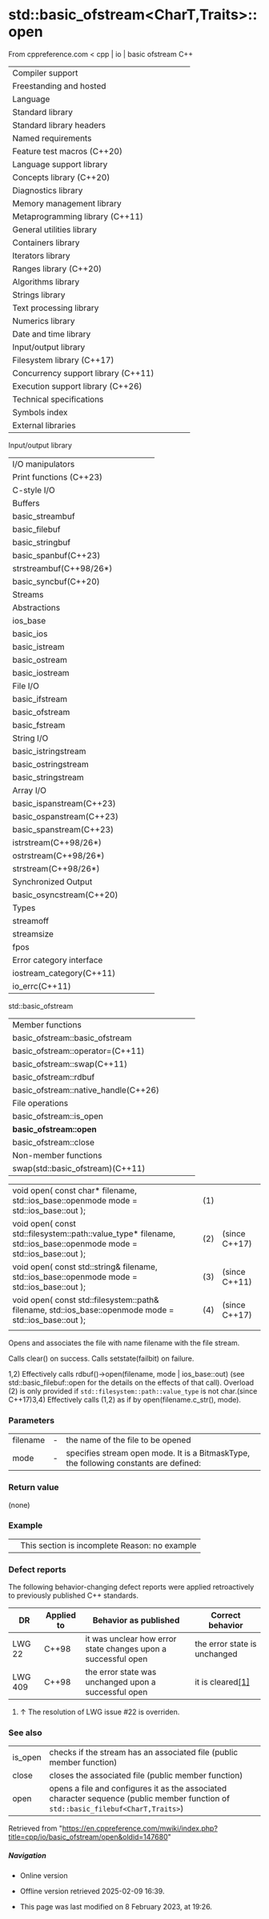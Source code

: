 # std::basic_ofstream<CharT,Traits>::open

From cppreference.com
< cpp‎ | io‎ | basic ofstream
C++

|  |  |  |  |  |
| --- | --- | --- | --- | --- |
| Compiler support | | | | |
| Freestanding and hosted | | | | |
| Language | | | | |
| Standard library | | | | |
| Standard library headers | | | | |
| Named requirements | | | | |
| Feature test macros (C++20) | | | | |
| Language support library | | | | |
| Concepts library (C++20) | | | | |
| Diagnostics library | | | | |
| Memory management library | | | | |
| Metaprogramming library (C++11) | | | | |
| General utilities library | | | | |
| Containers library | | | | |
| Iterators library | | | | |
| Ranges library (C++20) | | | | |
| Algorithms library | | | | |
| Strings library | | | | |
| Text processing library | | | | |
| Numerics library | | | | |
| Date and time library | | | | |
| Input/output library | | | | |
| Filesystem library (C++17) | | | | |
| Concurrency support library (C++11) | | | | |
| Execution support library (C++26) | | | | |
| Technical specifications | | | | |
| Symbols index | | | | |
| External libraries | | | | |

Input/output library

|  |  |  |  |  |
| --- | --- | --- | --- | --- |
| I/O manipulators | | | | |
| Print functions (C++23) | | | | |
| C-style I/O | | | | |
| Buffers | | | | |
| basic_streambuf | | | | |
| basic_filebuf | | | | |
| basic_stringbuf | | | | |
| basic_spanbuf(C++23) | | | | |
| strstreambuf(C++98/26\*) | | | | |
| basic_syncbuf(C++20) | | | | |
| Streams | | | | |
| Abstractions | | | | |
| ios_base | | | | |
| basic_ios | | | | |
| basic_istream | | | | |
| basic_ostream | | | | |
| basic_iostream | | | | |
| File I/O | | | | |
| basic_ifstream | | | | |
| basic_ofstream | | | | |
| basic_fstream | | | | |
| String I/O | | | | |
| basic_istringstream | | | | |
| basic_ostringstream | | | | |
| basic_stringstream | | | | |
| Array I/O | | | | |
| basic_ispanstream(C++23) | | | | |
| basic_ospanstream(C++23) | | | | |
| basic_spanstream(C++23) | | | | |
| istrstream(C++98/26\*) | | | | |
| ostrstream(C++98/26\*) | | | | |
| strstream(C++98/26\*) | | | | |
| Synchronized Output | | | | |
| basic_osyncstream(C++20) | | | | |
| Types | | | | |
| streamoff | | | | |
| streamsize | | | | |
| fpos | | | | |
| Error category interface | | | | |
| iostream_category(C++11) | | | | |
| io_errc(C++11) | | | | |

std::basic_ofstream

|  |  |  |  |  |
| --- | --- | --- | --- | --- |
| Member functions | | | | |
| basic_ofstream::basic_ofstream | | | | |
| basic_ofstream::operator=(C++11) | | | | |
| basic_ofstream::swap(C++11) | | | | |
| basic_ofstream::rdbuf | | | | |
| basic_ofstream::native_handle(C++26) | | | | |
| File operations | | | | |
| basic_ofstream::is_open | | | | |
| ****basic_ofstream::open**** | | | | |
| basic_ofstream::close | | | | |
| Non-member functions | | | | |
| swap(std::basic_ofstream)(C++11) | | | | |

|  |  |  |
| --- | --- | --- |
| void open( const char\* filename,  std::ios_base::openmode mode = std::ios_base::out ); | (1) |  |
| void open( const std::filesystem::path::value_type\* filename,  std::ios_base::openmode mode = std::ios_base::out ); | (2) | (since C++17) |
| void open( const std::string& filename,  std::ios_base::openmode mode = std::ios_base::out ); | (3) | (since C++11) |
| void open( const std::filesystem::path& filename,  std::ios_base::openmode mode = std::ios_base::out ); | (4) | (since C++17) |
|  |  |  |

Opens and associates the file with name filename with the file stream.

Calls clear() on success. Calls setstate(failbit) on failure.

1,2) Effectively calls rdbuf()->open(filename, mode | ios_base::out) (see std::basic_filebuf::open for the details on the effects of that call). Overload (2) is only provided if `std::filesystem::path::value_type` is not char.(since C++17)3,4) Effectively calls (1,2) as if by open(filename.c_str(), mode).

### Parameters

|  |  |  |
| --- | --- | --- |
| filename | - | the name of the file to be opened |
| mode | - | specifies stream open mode. It is a BitmaskType, the following constants are defined:  |  |  | | --- | --- | | Constant | Explanation | | app | seek to the end of stream before each write | | binary | open in binary mode | | in | open for reading | | out | open for writing | | trunc | discard the contents of the stream when opening | | ate | seek to the end of stream immediately after open | | noreplace (C++23) | open in exclusive mode | |

### Return value

(none)

### Example

|  |  |
| --- | --- |
|  | This section is incomplete Reason: no example |

### Defect reports

The following behavior-changing defect reports were applied retroactively to previously published C++ standards.

| DR | Applied to | Behavior as published | Correct behavior |
| --- | --- | --- | --- |
| LWG 22 | C++98 | it was unclear how error state changes upon a successful open | the error state is unchanged |
| LWG 409 | C++98 | the error state was unchanged upon a successful open | it is cleared[[1]](open.html#cite_note-1) |

1. ↑ The resolution of LWG issue #22 is overriden.

### See also

|  |  |
| --- | --- |
| is_open | checks if the stream has an associated file   (public member function) |
| close | closes the associated file   (public member function) |
| open | opens a file and configures it as the associated character sequence   (public member function of `std::basic_filebuf<CharT,Traits>`) |

Retrieved from "<https://en.cppreference.com/mwiki/index.php?title=cpp/io/basic_ofstream/open&oldid=147680>"

##### Navigation

- Online version
- Offline version retrieved 2025-02-09 16:39.

- This page was last modified on 8 February 2023, at 19:26.